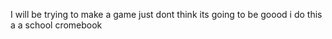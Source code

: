 I will be trying to make a game just dont think its going to be goood i do this a a school cromebook
